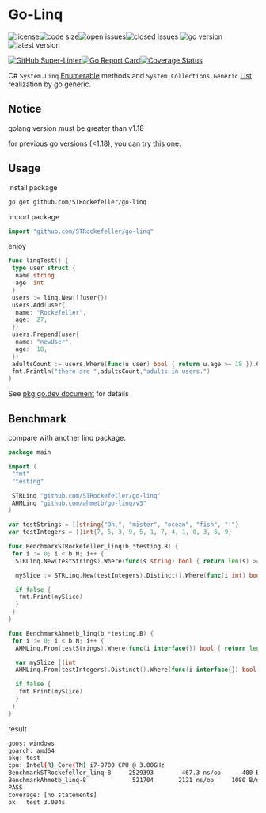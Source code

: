 # Go-Linq

![license](https://img.shields.io/github/license/STRockefeller/go-linq?style=plastic)![code size](https://img.shields.io/github/languages/code-size/STRockefeller/go-linq?style=plastic)![open issues](https://img.shields.io/github/issues/STRockefeller/go-linq?style=plastic)![closed issues](https://img.shields.io/github/issues-closed/STRockefeller/go-linq?style=plastic)
![go version](https://img.shields.io/github/go-mod/go-version/STRockefeller/go-linq?style=plastic)![latest version](https://img.shields.io/github/v/tag/STRockefeller/go-linq?style=plastic)

[![GitHub Super-Linter](https://github.com/STRockefeller/go-linq/workflows/Lint%20Code%20Base/badge.svg)](https://github.com/marketplace/actions/super-linter)[![Go Report Card](https://goreportcard.com/badge/github.com/STRockefeller/go-linq)](https://goreportcard.com/report/github.com/STRockefeller/go-linq)[![Coverage Status](https://coveralls.io/repos/github/STRockefeller/go-linq/badge.svg?branch=main)](https://coveralls.io/github/STRockefeller/go-linq?branch=main)

C# `System.Linq` [Enumerable](https://docs.microsoft.com/en-us/dotnet/api/system.linq.enumerable?view=net-6.0) methods and `System.Collections.Generic` [List](https://docs.microsoft.com/en-us/dotnet/api/system.collections.generic.list-1?view=net-6.0) realization by go generic.

## Notice

golang version must be greater than v1.18

for previous go versions (<1.18), you can try [this one](https://github.com/STRockefeller/linqable).

## Usage

install package

```shell
go get github.com/STRockefeller/go-linq
```

import package

```go
import "github.com/STRockefeller/go-linq"
```

enjoy

```go
func linqTest() {
 type user struct {
  name string
  age  int
 }
 users := linq.New([]user{})
 users.Add(user{
  name: "Rockefeller",
  age:  27,
 })
 users.Prepend(user{
  name: "newUser",
  age:  18,
 })
 adultsCount := users.Where(func(u user) bool { return u.age >= 18 }).Count(func(u user) bool {return true})
 fmt.Println("there are ",adultsCount,"adults in users.")
}
```

See [pkg.go.dev document](https://pkg.go.dev/github.com/STRockefeller/go-linq) for details

## Benchmark

compare with another linq package.

```go
package main

import (
 "fmt"
 "testing"

 STRLinq "github.com/STRockefeller/go-linq"
 AHMLinq "github.com/ahmetb/go-linq/v3"
)

var testStrings = []string{"Oh,", "mister", "ocean", "fish", "!"}
var testIntegers = []int{7, 5, 3, 9, 5, 1, 7, 4, 1, 0, 3, 6, 9}

func BenchmarkSTRockefeller_linq(b *testing.B) {
 for i := 0; i < b.N; i++ {
  STRLinq.New(testStrings).Where(func(s string) bool { return len(s) >= 3 }).Skip(1).Contains("mister")

  mySlice := STRLinq.New(testIntegers).Distinct().Where(func(i int) bool { return i > 3 }).ToSlice()

  if false {
   fmt.Print(mySlice)
  }
 }
}

func BenchmarkAhmetb_linq(b *testing.B) {
 for i := 0; i < b.N; i++ {
  AHMLinq.From(testStrings).Where(func(i interface{}) bool { return len(i.(string)) >= 3 }).Skip(1).Contains("mister")

  var mySlice []int
  AHMLinq.From(testIntegers).Distinct().Where(func(i interface{}) bool { return i.(int) > 3 }).ToSlice(&mySlice)

  if false {
   fmt.Print(mySlice)
  }
 }
}
```

result

```bash
goos: windows
goarch: amd64
pkg: test
cpu: Intel(R) Core(TM) i7-9700 CPU @ 3.00GHz
BenchmarkSTRockefeller_linq-8     2529393        467.3 ns/op      400 B/op       12 allocs/op
BenchmarkAhmetb_linq-8             521704       2121 ns/op     1080 B/op       45 allocs/op
PASS
coverage: [no statements]
ok   test 3.004s
```
